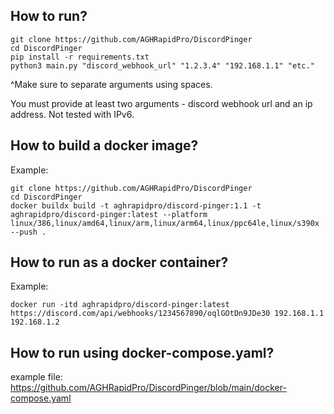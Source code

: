 ## **How to run?**
```
git clone https://github.com/AGHRapidPro/DiscordPinger
cd DiscordPinger
pip install -r requirements.txt
python3 main.py "discord_webhook_url" "1.2.3.4" "192.168.1.1" "etc."
```
^Make sure to separate arguments using spaces.


You must provide at least two arguments - discord webhook url and an ip address.
Not tested with IPv6.

## **How to build a docker image?**
Example:
```
git clone https://github.com/AGHRapidPro/DiscordPinger
cd DiscordPinger
docker buildx build -t aghrapidpro/discord-pinger:1.1 -t aghrapidpro/discord-pinger:latest --platform linux/386,linux/amd64,linux/arm,linux/arm64,linux/ppc64le,linux/s390x --push .
```

## **How to run as a docker container?**
Example:
```
docker run -itd aghrapidpro/discord-pinger:latest https://discord.com/api/webhooks/1234567890/oqlGOtDn9JDe30 192.168.1.1 192.168.1.2
```
## **How to run using docker-compose.yaml?**
example file:
https://github.com/AGHRapidPro/DiscordPinger/blob/main/docker-compose.yaml
